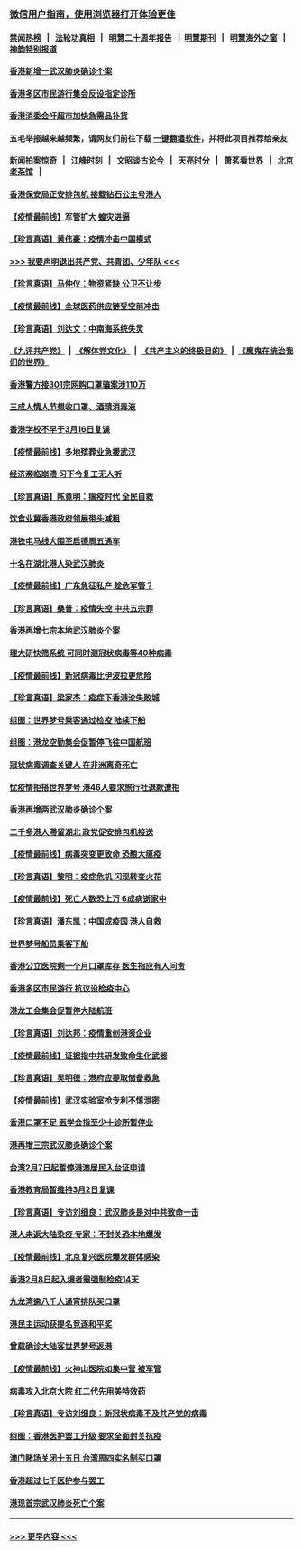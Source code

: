 ### [微信用户指南，使用浏览器打开体验更佳](https://github.com/gfw-breaker/banned-news1/blob/master/indexes/wechat-guide.md?t=0)
#### [禁闻热榜](热点新闻.md?t=0)  &nbsp;&nbsp;|&nbsp;&nbsp; [法轮功真相](https://github.com/gfw-breaker/truth/blob/master/README.md?t=0) &nbsp;&nbsp;|&nbsp;&nbsp; [明慧二十周年报告](https://github.com/gfw-breaker/mh-reports/blob/master/README.md?t=0) &nbsp;&nbsp;|&nbsp;&nbsp;[明慧期刊](https://github.com/gfw-breaker/mh-qikan) &nbsp;&nbsp;|&nbsp;&nbsp; [明慧海外之窗](https://github.com/gfw-breaker/mh-news/blob/master/README.md?t=0) &nbsp;&nbsp;|&nbsp;&nbsp; [神韵特别报道](https://github.com/gfw-breaker/mh-news/blob/master/shenyun.md?t=0)
#### [香港新增一武汉肺炎确诊个案](../pages/nsc415/n11874044.md?t=02171322) 
#### [香港多区市民游行集会反设指定诊所](../pages/nsc415/n11874017.md?t=02171322) 
#### [香港消委会吁超市加快急需品补货](../pages/nsc415/n11874003.md?t=02171322) 
#### 五毛举报越来越频繁，请网友们前往下载 [一键翻墙软件](https://github.com/gfw-breaker/ssr-accounts)，并将此项目推荐给亲友
#### [新闻拍案惊奇](https://github.com/gfw-breaker/banned-news1/blob/master/pages/link4.md) &nbsp;&nbsp;|&nbsp;&nbsp; [江峰时刻](https://github.com/gfw-breaker/banned-news1/blob/master/pages/link4.md) &nbsp;&nbsp;|&nbsp;&nbsp; [文昭谈古论今](https://github.com/gfw-breaker/banned-news1/blob/master/pages/link4.md) &nbsp;&nbsp;|&nbsp;&nbsp; [天亮时分](https://github.com/gfw-breaker/banned-news1/blob/master/pages/link4.md) &nbsp;&nbsp;|&nbsp;&nbsp; [萧茗看世界](https://github.com/gfw-breaker/banned-news1/blob/master/pages/link4.md) &nbsp;&nbsp;|&nbsp;&nbsp; [北京老茶馆](https://github.com/gfw-breaker/banned-news1/blob/master/pages/link4.md) &nbsp;&nbsp;|&nbsp;&nbsp; 
#### [香港保安局正安排包机 接载钻石公主号港人](../pages/nsc415/n11873932.md?t=02171322) 
#### [【疫情最前线】军管扩大 蝗灾进逼](../pages/nsc415/n11873780.md?t=02171322) 
#### [【珍言真语】黄伟豪：疫情冲击中国模式](../pages/nsc415/n11873482.md?t=02171322) 
#### [>>> 我要声明退出共产党、共青团、少年队 <<<](https://github.com/begood0513/goodnews/blob/master/quit/letter.md) 
#### [【珍言真语】马仲仪：物资紧缺 公卫不让步](../pages/nsc415/n11872315.md?t=02171322) 
#### [【疫情最前线】全球医药供应链受空前冲击](../pages/nsc415/n11869614.md?t=02171322) 
#### [【珍言真语】刘达文：中南海系统失灵](../pages/nsc415/n11869465.md?t=02171322) 
#### [《九评共产党》](https://github.com/begood0513/9ping.md/blob/master/README.md) &nbsp;|&nbsp; [《解体党文化》](../../../../jtdwh.md/blob/master/README.md)  &nbsp;|&nbsp; [《共产主义的终极目的》](../../../../gczydzjmd.md/blob/master/README.md) &nbsp;|&nbsp; [《魔鬼在统治我们的世界》](../../../../mgztzwmdsj.md/blob/master/README.md) 
#### [香港警方接301宗网购口罩骗案涉110万](../pages/nsc415/n11867572.md?t=02171322) 
#### [三成人情人节想收口罩、酒精消毒液](../pages/nsc415/n11867523.md?t=02171322) 
#### [香港学校不早于3月16日复课](../pages/nsc415/n11867498.md?t=02171322) 
#### [【疫情最前线】多地殡葬业急援武汉](../pages/nsc415/n11866914.md?t=02171322) 
#### [经济濒临崩溃 习下令复工无人听](../pages/nsc415/n11867269.md?t=02171322) 
#### [【珍言真语】陈竟明：瘟疫时代 全民自救](../pages/nsc415/n11866765.md?t=02171322) 
#### [饮食业冀香港政府领展带头减租](../pages/nsc415/n11864876.md?t=02171322) 
#### [港铁屯马线大围至启德周五通车](../pages/nsc415/n11864842.md?t=02171322) 
#### [十名在湖北港人染武汉肺炎](../pages/nsc415/n11864807.md?t=02171322) 
#### [【疫情最前线】广东急征私产 趁危军管？](../pages/nsc415/n11864205.md?t=02171322) 
#### [【珍言真语】桑普：疫情失控 中共五宗罪](../pages/nsc415/n11864157.md?t=02171322) 
#### [香港再增七宗本地武汉肺炎个案](../pages/nsc415/n11862405.md?t=02171322) 
#### [理大研快筛系统 可同时测冠状病毒等40种病毒](../pages/nsc415/n11862376.md?t=02171322) 
#### [【疫情最前线】新冠病毒比伊波拉更危险](../pages/nsc415/n11862199.md?t=02171322) 
#### [【珍言真语】梁家杰：疫症下香港沦失败城](../pages/nsc415/n11861588.md?t=02171322) 
#### [组图：世界梦号乘客通过检疫 陆续下船](../pages/nsc415/n11858302.md?t=02171322) 
#### [组图：港龙空勤集会促暂停飞往中国航班](../pages/nsc415/n11858190.md?t=02171322) 
#### [冠状病毒调查关键人 在非洲离奇死亡](../pages/nsc415/n11859798.md?t=02171322) 
#### [忧疫情拒搭世界梦号 港46人要求旅行社退款遭拒](../pages/nsc415/n11859849.md?t=02171322) 
#### [香港再增两武汉肺炎确诊个案](../pages/nsc415/n11859833.md?t=02171322) 
#### [二千多港人滞留湖北 政党促安排包机接送](../pages/nsc415/n11859831.md?t=02171322) 
#### [【疫情最前线】病毒突变更致命 恐酿大瘟疫](../pages/nsc415/n11859604.md?t=02171322) 
#### [【珍言真语】黎明：疫症危机 闪现转变火花](../pages/nsc415/n11859199.md?t=02171322) 
#### [【疫情最前线】死亡人数恐上万 6成病逝家中](../pages/nsc415/n11856687.md?t=02171322) 
#### [【珍言真语】潘东凯：中国成疫国 港人自救](../pages/nsc415/n11856962.md?t=02171322) 
#### [世界梦号船员乘客下船](../pages/nsc415/n11856883.md?t=02171322) 
#### [香港公立医院剩一个月口罩库存 医生指应有人问责](../pages/nsc415/n11856875.md?t=02171322) 
#### [香港多区市民游行 抗议设检疫中心](../pages/nsc415/n11856866.md?t=02171322) 
#### [港龙工会集会促暂停大陆航班](../pages/nsc415/n11856840.md?t=02171322) 
#### [【珍言真语】刘达邦：疫情重创港资企业](../pages/nsc415/n11854274.md?t=02171322) 
#### [【疫情最前线】证据指中共研发致命生化武器](../pages/nsc415/n11853087.md?t=02171322) 
#### [【珍言真语】吴明德：港府应提取储备救急](../pages/nsc415/n11852734.md?t=02171322) 
#### [【疫情最前线】武汉实验室抢专利不慎泄密](../pages/nsc415/n11850310.md?t=02171322) 
#### [香港口罩不足 医学会指至少十诊所暂停业](../pages/nsc415/n11850301.md?t=02171322) 
#### [港再增三宗武汉肺炎确诊个案](../pages/nsc415/n11850328.md?t=02171322) 
#### [台湾2月7日起暂停港澳居民入台证申请](../pages/nsc415/n11850304.md?t=02171322) 
#### [香港教育局暂维持3月2日复课](../pages/nsc415/n11850260.md?t=02171322) 
#### [【珍言真语】专访刘细良：武汉肺炎是对中共致命一击](../pages/nsc415/n11849934.md?t=02171322) 
#### [港人未返大陆染疫 专家：不封关恐本地爆发](../pages/nsc415/n11848021.md?t=02171322) 
#### [【疫情最前线】北京复兴医院爆发群体感染](../pages/nsc415/n11847626.md?t=02171322) 
#### [香港2月8日起入境者需强制检疫14天](../pages/nsc415/n11847658.md?t=02171322) 
#### [九龙湾逾八千人通宵排队买口罩](../pages/nsc415/n11847647.md?t=02171322) 
#### [港民主运动获提名竞逐和平奖](../pages/nsc415/n11847633.md?t=02171322) 
#### [曾载确诊大陆客世界梦号返港](../pages/nsc415/n11847608.md?t=02171322) 
#### [【疫情最前线】火神山医院如集中营 被军管](../pages/nsc415/n11847524.md?t=02171322) 
#### [病毒攻入北京大院 红二代先用美特效药](../pages/nsc415/n11847427.md?t=02171322) 
#### [【珍言真语】专访刘细良：新冠状病毒不及共产党的病毒](../pages/nsc415/n11847164.md?t=02171322) 
#### [组图：香港医护罢工升级 要求全面封关抗疫](../pages/nsc415/n11844107.md?t=02171322) 
#### [澳门赌场关闭十五日 台湾周四实名制买口罩](../pages/nsc415/n11845083.md?t=02171322) 
#### [香港超过七千医护参与罢工](../pages/nsc415/n11845051.md?t=02171322) 
#### [港现首宗武汉肺炎死亡个案](../pages/nsc415/n11844998.md?t=02171322) 

----
#### [ >>> 更早内容 <<< ](../indexes/nsc415-earlier.md)
